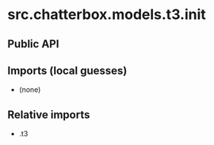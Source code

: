# src.chatterbox.models.t3.__init__

## Public API


## Imports (local guesses)
- (none)

## Relative imports
- .t3